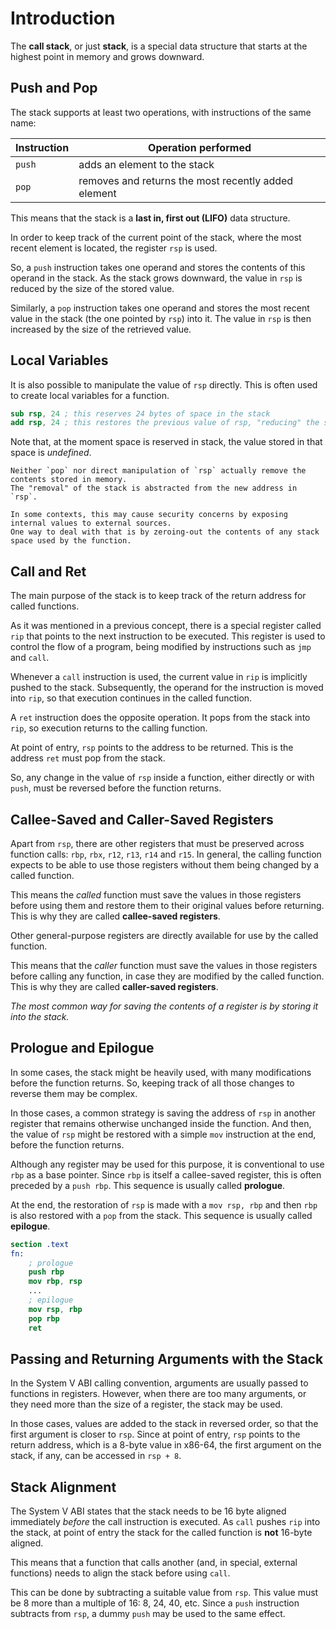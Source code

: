 # Introduction

The **call stack**, or just **stack**, is a special data structure that starts at the highest point in memory and grows downward.

## Push and Pop

The stack supports at least two operations, with instructions of the same name:

| Instruction | Operation performed                                 |
|-------------|-----------------------------------------------------|
| `push`      | adds an element to the stack                        |
| `pop`       | removes and returns the most recently added element |

This means that the stack is a **last in, first out (LIFO)** data structure.

In order to keep track of the current point of the stack, where the most recent element is located, the register `rsp` is used.

So, a `push` instruction takes one operand and stores the contents of this operand in the stack.
As the stack grows downward, the value in `rsp` is reduced by the size of the stored value.

Similarly, a `pop` instruction takes one operand and stores the most recent value in the stack (the one pointed by `rsp`) into it.
The value in `rsp` is then increased by the size of the retrieved value.

## Local Variables

It is also possible to manipulate the value of `rsp` directly.
This is often used to create local variables for a function.

```nasm
sub rsp, 24 ; this reserves 24 bytes of space in the stack
add rsp, 24 ; this restores the previous value of rsp, "reducing" the stack by 24 bytes
```

Note that, at the moment space is reserved in stack, the value stored in that space is _undefined_.

~~~~exercism/note
Neither `pop` nor direct manipulation of `rsp` actually remove the contents stored in memory.
The "removal" of the stack is abstracted from the new address in `rsp`.

In some contexts, this may cause security concerns by exposing internal values to external sources.
One way to deal with that is by zeroing-out the contents of any stack space used by the function.
~~~~

## Call and Ret

The main purpose of the stack is to keep track of the return address for called functions.

As it was mentioned in a previous concept, there is a special register called `rip` that points to the next instruction to be executed.
This register is used to control the flow of a program, being modified by instructions such as `jmp` and `call`.

Whenever a `call` instruction is used, the current value in `rip` is implicitly pushed to the stack.
Subsequently, the operand for the instruction is moved into `rip`, so that execution continues in the called function.

A `ret` instruction does the opposite operation.
It pops from the stack into `rip`, so execution returns to the calling function.

At point of entry, `rsp` points to the address to be returned.
This is the address `ret` must pop from the stack.

So, any change in the value of `rsp` inside a function, either directly or with `push`, must be reversed before the function returns.

## Callee-Saved and Caller-Saved Registers

Apart from `rsp`, there are other registers that must be preserved across function calls: `rbp`, `rbx`, `r12`, `r13`, `r14` and `r15`.
In general, the calling function expects to be able to use those registers without them being changed by a called function.

This means the _called_ function must save the values in those registers before using them and restore them to their original values before returning.
This is why they are called **callee-saved registers**.

Other general-purpose registers are directly available for use by the called function.

This means that the _caller_ function must save the values in those registers before calling any function, in case they are modified by the called function.
This is why they are called **caller-saved registers**.

_The most common way for saving the contents of a register is by storing it into the stack._

## Prologue and Epilogue

In some cases, the stack might be heavily used, with many modifications before the function returns.
So, keeping track of all those changes to reverse them may be complex.

In those cases, a common strategy is saving the address of `rsp` in another register that remains otherwise unchanged inside the function.
And then, the value of `rsp` might be restored with a simple `mov` instruction at the end, before the function returns.

Although any register may be used for this purpose, it is conventional to use `rbp` as a base pointer.
Since `rbp` is itself a callee-saved register, this is often preceded by a `push rbp`.
This sequence is usually called **prologue**.

At the end, the restoration of `rsp` is made with a `mov rsp, rbp` and then `rbp` is also restored with a `pop` from the stack.
This sequence is usually called **epilogue**.

```nasm
section .text
fn:
    ; prologue
    push rbp
    mov rbp, rsp
    ...
    ; epilogue
    mov rsp, rbp
    pop rbp
    ret
```

## Passing and Returning Arguments with the Stack

In the System V ABI calling convention, arguments are usually passed to functions in registers.
However, when there are too many arguments, or they need more than the size of a register, the stack may be used.

In those cases, values are added to the stack in reversed order, so that the first argument is closer to `rsp`.
Since at point of entry, `rsp` points to the return address, which is a 8-byte value in x86-64, the first argument on the stack, if any, can be accessed in `rsp + 8`.

## Stack Alignment

The System V ABI states that the stack needs to be 16 byte aligned immediately _before_ the call instruction is executed.
As `call` pushes `rip` into the stack, at point of entry the stack for the called function is **not** 16-byte aligned.

This means that a function that calls another (and, in special, external functions) needs to align the stack before using `call`.

This can be done by subtracting a suitable value from `rsp`.
This value must be 8 more than a multiple of 16: 8, 24, 40, etc.
Since a `push` instruction subtracts from `rsp`, a dummy `push` may be used to the same effect.
